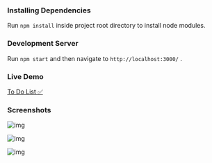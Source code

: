 ### Installing Dependencies

Run `npm install` inside project root directory to install node modules.

### Development Server

Run `npm start` and then navigate to `http://localhost:3000/` .

### Live Demo

[To Do List ✅](http://todoapp-e2fc65.netlify.app "To Do List")

### Screenshots
![img](https://i.imgur.com/2GkkIpW.jpg?1)

![img](https://i.imgur.com/ReDwdJA.jpg)

![img](https://i.imgur.com/ZWsxeEV.jpg)
